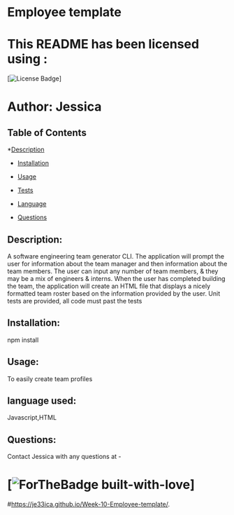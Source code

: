 # Employee template
  # This README has been licensed using :
  [![License Badge](https://img.shields.io/static/v1?label=License&message=Unlicense&color=blue)]

# Author: Jessica
        
 ## Table of Contents
  *[Description](#description)

  * [Installation](#instalation)

  * [Usage](#usage)

  * [Tests](#tests)

  * [Language](#language)

  * [Questions](#questions)


  ## Description:
  A software engineering team generator CLI. The application will prompt the user for information about the team manager and then information about the team members. The user can input any number of team members, & they may be a mix of engineers & interns. When the user has completed building the team, the application will create an HTML file that displays a nicely formatted team roster based on the information provided by the user. Unit tests are provided, all code must past the tests

  ## Installation:
  npm install

  ## Usage:
  To easily create team profiles


  ## language used:
  Javascript,HTML

  ## Questions:
  Contact Jessica with any questions at -

  # [![ForTheBadge built-with-love](https://ForTheBadge.com/images/badges/built-with-love.svg)]

  #https://je33ica.github.io/Week-10-Employee-template/.
